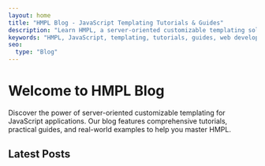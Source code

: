 ```yaml
---
layout: home
title: "HMPL Blog - JavaScript Templating Tutorials & Guides"
description: "Learn HMPL, a server-oriented customizable templating solution for JavaScript. Tutorials, guides, examples, and best practices for modern web development."
keywords: "HMPL, JavaScript, templating, tutorials, guides, web development, server-side rendering, SSR, frontend, backend"
seo:
  type: "Blog"
---
```


# Welcome to HMPL Blog

Discover the power of server-oriented customizable templating for JavaScript applications. Our blog features comprehensive tutorials, practical guides, and real-world examples to help you master HMPL.

## Latest Posts
